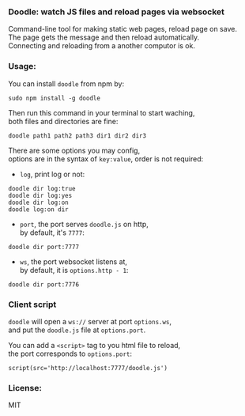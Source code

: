 
### Doodle: watch JS files and reload pages via websocket

Command-line tool for making static web pages, reload page on save.  
The page gets the message and then reload automatically.  
Connecting and reloading from a another computor is ok.  

### Usage:  

You can install `doodle` from npm by:  

```
sudo npm install -g doodle
```

Then run this command in your terminal to start waching,  
both files and directories are fine:

```
doodle path1 path2 path3 dir1 dir2 dir3
```

There are some options you may config,  
options are in the syntax of `key:value`, order is not required:

* `log`, print log or not:

```
doodle dir log:true
doodle dir log:yes
doodle dir log:on
doodle log:on dir
```

* `port`, the port serves `doodle.js` on http,  
by default, it's `7777`:  

```
doodle dir port:7777
```

* `ws`, the port websocket listens at,  
by default, it is `options.http - 1`:

```
doodle dir port:7776
```

### Client script

`doodle` will open a `ws://` server at port `options.ws`,  
and put the `doodle.js` file at `options.port`.  

You can add a `<script>` tag to you html file to reload,  
the port corresponds to `options.port`:

```jade
script(src='http://localhost:7777/doodle.js')
```

### License:  

MIT  
